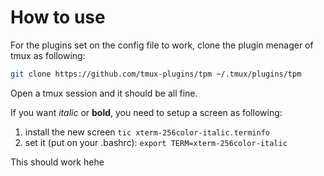 # How to use 

For the plugins set on the config file to work, clone the plugin menager of tmux as following:

``` sh
git clone https://github.com/tmux-plugins/tpm ~/.tmux/plugins/tpm
```


Open a tmux session and it should be all fine.

If you want _italic_ or **bold**, you need to setup a screen as following:

1. install the new screen `tic xterm-256color-italic.terminfo`
2. set it (put on your .bashrc): `export TERM=xterm-256color-italic`

This should work hehe


